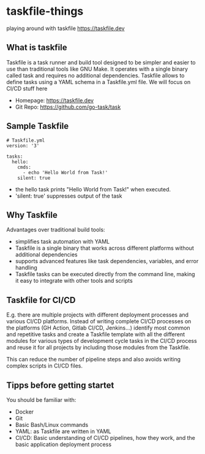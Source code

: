 # taskfile-things
playing around with taskfile  https://taskfile.dev

## What is taskfile
Taskfile is a task runner and build tool designed to be simpler and easier to use than traditional tools like GNU Make. It operates with a single binary called task and requires no additional dependencies. Taskfile allows to define tasks using a YAML schema in a Taskfile.yml file.
We will focus on CI/CD stuff here

- Homepage: https://taskfile.dev
- Git Repo: https://github.com/go-task/task 


## Sample Taskfile
```
# Taskfile.yml
version: '3'

tasks:
  hello:
    cmds:
      - echo 'Hello World from Task!'
    silent: true
```

- the hello task prints "Hello World from Task!" when executed. 
- 'silent: true' suppresses output of the task

## Why Taskfile
Advantages over traditional build tools:
- simplifies task automation with YAML
- Taskfile is a single binary that works across different platforms without additional dependencies
- supports advanced features like task dependencies, variables, and error handling
- Taskfile tasks can be executed directly from the command line, making it easy to integrate with other tools and scripts

## Taskfile for CI/CD
E.g. there are multiple projects with different deployment processes and various CI/CD platforms. Instead of writing complete CI/CD processes on the platforms (GH Action, Gitlab CI/CD, Jenkins...) identify most common and repetitive tasks and create a Taskfile template with all the different modules for various types of development cycle tasks in the CI/CD process and reuse it for all projects by including those modules from the Taskfile.

This can reduce the number of pipeline steps and also avoids writing complex scripts in CI/CD files.

## Tipps before getting startet
You should be familiar with:
- Docker
- Git
- Basic Bash/Linux commands
- YAML: as Taskfile are written in YAML
- CI/CD: Basic understanding of CI/CD pipelines, how they work, and the basic application deployment process